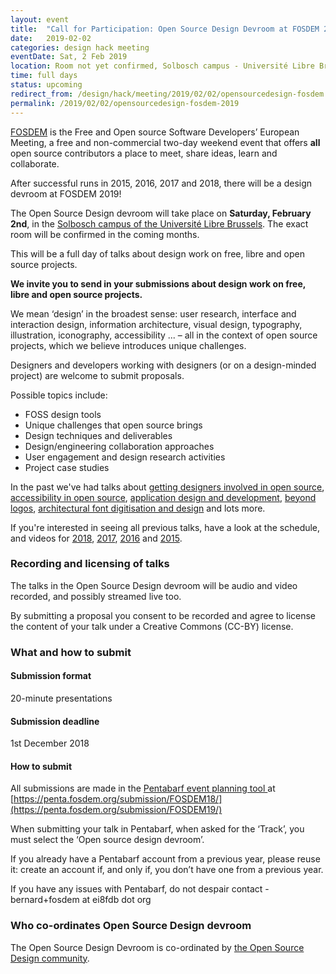 ```yaml
---
layout: event
title:  "Call for Participation: Open Source Design Devroom at FOSDEM 2019"
date:   2019-02-02
categories: design hack meeting
eventDate: Sat, 2 Feb 2019
location: Room not yet confirmed, Solbosch campus - Université Libre Brussels, Brussels, Belgium
time: full days
status: upcoming
redirect_from: /design/hack/meeting/2019/02/02/opensourcedesign-fosdem.html
permalink: /2019/02/02/opensourcedesign-fosdem-2019
---
```


[FOSDEM](https://fosdem.org) is the Free and Open source Software Developers’ European Meeting, a free and non-commercial two-day weekend event that offers **all** open source contributors a place to meet, share ideas, learn and collaborate.

After successful runs in 2015, 2016, 2017 and 2018, there will be a design devroom at FOSDEM 2019!

The Open Source Design devroom will take place on **Saturday, February 2nd**, in the [Solbosch campus of the Université Libre Brussels](https://osm.org/go/0EoSssl_x-?way=150213175). The exact room will be confirmed in the coming months.

This will be a full day of talks about design work on free, libre and open source projects.

**We invite you to send in your submissions about design work on free, libre and open source projects.**

We mean ‘design’ in the broadest sense: user research, interface and interaction design, information architecture, visual design, typography, illustration, iconography, accessibility ... – all in the context of open source projects, which we believe introduces unique challenges.

Designers and developers working with designers (or on a design-minded project) are welcome to submit proposals.

Possible topics include:

- FOSS design tools
- Unique challenges that open source brings
- Design techniques and deliverables
- Design/engineering collaboration approaches
- User engagement and design research activities
- Project case studies

In the past we've had talks about [getting designers involved in open source](https://archive.fosdem.org/2017/schedule/event/osd_get_designers_involved/), [accessibility in open source](https://archive.fosdem.org/2017/schedule/event/osd_accessibility_in_os/), [application design and development](https://archive.fosdem.org/2017/schedule/event/osd_gnome_recipe_app/), [beyond logos](https://archive.fosdem.org/2017/schedule/event/osd_beyond_fancy_logo/), [architectural font digitisation and design](https://archive.fosdem.org/2017/schedule/event/osd_architectural_font_digitalisation/) and lots more.

If you're interested in seeing all previous talks, have a look at the schedule, and videos for [2018](https://archive.fosdem.org/2018/schedule/track/open_source_design/), [2017](https://archive.fosdem.org/2017/schedule/track/open_source_design/), [2016](https://archive.fosdem.org/2016/schedule/track/open_source_design/) and [2015](https://archive.fosdem.org/2015/schedule/track/open_source_design/).

### Recording and licensing of talks

The talks in the Open Source Design devroom will be audio and video recorded, and possibly streamed live too.

By submitting a proposal you consent to be recorded and agree to license the content of your talk under a Creative Commons (CC-BY) license.

### What and how to submit

#### Submission format

20-minute presentations

#### Submission deadline

1st December 2018

#### How to submit

All submissions are made in the [Pentabarf event planning tool ](https://penta.fosdem.org/submission/FOSDEM19/) at [https://penta.fosdem.org/submission/FOSDEM18/](https://penta.fosdem.org/submission/FOSDEM19/)

When submitting your talk in Pentabarf, when asked for the ‘Track’, you must select the ‘Open source design devroom’.

If you already have a Pentabarf account from a previous year, please reuse it: create an account if, and only if, you don’t have one from a previous year.

If you have any issues with Pentabarf, do not despair contact - bernard+fosdem at ei8fdb dot org

### Who co-ordinates Open Source Design devroom

The Open Source Design Devroom is co-ordinated by [the Open Source Design community](http://opensourcedesign.net/).
